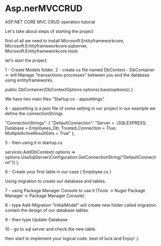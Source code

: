 # Asp.nerMVCCRUD
ASP.NET CORE MVC CRUD operation tutorial

Let's take about steps of starting the project 

first of all we need to install Microsoft.Entityframeworkcore, Microsoft.Entityframeworkcore.sqlserver, Microsoft.Entityframeworkcore.tools

let's start the project.

1 - Create Models folder.
2 - create cs file named DbContext - DbContainer <- will Manage "transactions-processes" between you and the database using entityframeworks.

public DbContainer(DbContextOptions<DbContainer> options):base(options){ }
                                                
                                                
We have two main files "Startup.cs - appsettings" 


4 - appsetting is a json file of some setting in our project in our example we define the connectionStrings

"ConnectionStrings": {
  "DefaultConnection": "Server = .\\SQLEXPRESS; Database = Employees_Db; Trusted_Connection = True; MultipleActiveResultSets = True"
},

5 - then using it in startup.cs 

services.AddDbContext<DbContainer>(
    options => options.UseSqlServer(Configuration.GetConnectionString("DefaultConnection"))
 );
                                          
6 - Create your first table in our case { Employee.cs }

Using migration to create our database and tables.

7 - using Package Manager Console to use it (Tools -> Nuget Package Manager -> Package Manager Console)

8 - type Add-Migration "InitialModel" will create new folder called migration contain the design of our database tables.

9 - then type Update-Database 

10 - go to sql server and check the new table.

then start to implement your logical code.
best of luck and Enjoy! :) 
